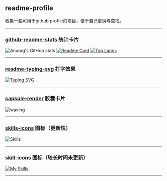 ## readme-profile
收集一些可用于github profile的项目，便于自己更换与查找。

---

### [github-readme-stats](https://github.com/anuraghazra/github-readme-stats) 统计卡片

![Anurag's GitHub stats](https://github-readme-stats.vercel.app/api?username=zhenghaoyang24&show_icons=true&theme=gradient)
[![Readme Card](https://github-readme-stats.vercel.app/api/pin/?username=zhenghaoyang24&repo=readme-profile)](https://github.com/zhenghaoyang24/readme-profile)
[![Top Langs](https://github-readme-stats.vercel.app/api/top-langs/?username=zhenghaoyang24&layout=compact)](https://github.com/anuraghazra/github-readme-stats)

---

### [readme-typing-svg](https://github.com/DenverCoder1/readme-typing-svg) 打字效果

[![Typing SVG](https://readme-typing-svg.demolab.com?font=Kalam&size=30&duration=3500&pause=1000&color=70A5FD&width=435&lines=Hi+!+I'm+Zheng+Haoyang.%F0%9F%91%8F;You+can+call+me+Hoey.%F0%9F%98%80)](https://git.io/typing-svg)

---

### [capsule-render](https://github.com/kyechan99/capsule-render) 胶囊卡片
![waving](https://capsule-render.vercel.app/api?type=waving&height=200&text=Hoey!&fontAlign=80&fontAlignY=40&color=gradient)

---

### [skills-icons](https://github.com/syvixor/skills-icons) 图标（更新快）
![Skills](https://skills.syvixor.com/api/icons?i=ts,node,expressjs,vue,nuxt,mongodb,prisma)

---

### [skill-icons](https://github.com/tandpfun/skill-icons) 图标（较长时间未更新）
[![My Skills](https://skillicons.dev/icons?i=js,html,css,wasm)](https://skillicons.dev)

---

